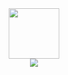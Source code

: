 <div id="header" align="center">
  <img src="https://i.pinimg.com/originals/da/91/0e/da910eb6a6fefe154615509504477a18.gif" width=100>
</div>
<div id="badges" align="center">
  <img src="https://komarev.com/ghpvc/?username=Ex-Opera">
</div>

